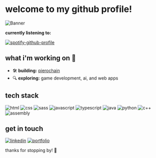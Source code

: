 # welcome to my github profile!

![Banner](https://user-images.githubusercontent.com/74038190/225813708-98b745f2-7d22-48cf-9150-083f1b00d6c9.gif)

**currently listening to:** 



[![spotify-github-profile](https://spotify-github-profile.kittinanx.com/api/view?uid=07nbfx6lnumpy6njc9l51jyev&cover_image=true&theme=novatorem&show_offline=false&background_color=121212&interchange=true&bar_color=53b14f&bar_color_cover=false)](https://spotify-github-profile.kittinanx.com/api/view?uid=07nbfx6lnumpy6njc9l51jyev&redirect=true)

## what i'm working on 🚀
- 🛠️ **building:** [pierochain](https://github.com/9iero/blockchain-java)
- 🔍 **exploring:** game development, ai, and web apps

## tech stack
![html](https://img.shields.io/badge/-html-3776AB?style=flat-square&logo=html5&logoColor=white)
![css](https://img.shields.io/badge/-css-3776AB?style=flat-square&logo=css3&logoColor=white)
![sass](https://img.shields.io/badge/-sass-3776AB?style=flat-square&logo=sass&logoColor=white)
![javascript](https://img.shields.io/badge/-javascript-F7DF1E?style=flat-square&logo=javascript&logoColor=black)
![typescript](https://img.shields.io/badge/-typescript-3178C6?style=flat-square&logo=typescript&logoColor=white)
![java](https://img.shields.io/badge/-java-007396?style=flat-square&logo=java&logoColor=white)
![python](https://img.shields.io/badge/-python-3776AB?style=flat-square&logo=python&logoColor=white)
![c++](https://img.shields.io/badge/-c++-00599C?style=flat-square&logo=c%2B%2B&logoColor=white)
![assembly](https://img.shields.io/badge/-assembly-7B6C7B?style=flat-square&logo=assemblyscript&logoColor=white)

## get in touch
[![linkedin](https://img.shields.io/badge/-linkedin-0077B5?style=flat-square&logo=linkedin&logoColor=white)](https://www.linkedin.com/in/pieroamendola/)
[![portfolio](https://img.shields.io/badge/-portfolio-ff6600?style=flat-square&logo=firefox&logoColor=white)](https://pieroamendola.netlify.app/)

thanks for stopping by! 🚀

